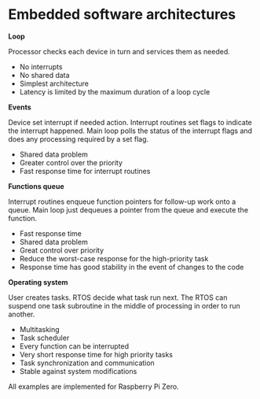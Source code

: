 # Embedded software architectures

**Loop**

Processor checks each device in turn and services them as needed.

- No interrupts
- No shared data
- Simplest architecture
- Latency is limited by the maximum duration of a loop cycle

**Events**

Device set interrupt if needed action. Interrupt routines set
flags to indicate the interrupt happened. Main loop polls the
status of the interrupt flags and does any processing
required by a set flag.

- Shared data problem
- Greater control over the priority
- Fast response time for interrupt routines

**Functions queue**

Interrupt routines enqueue function pointers for follow-up work
onto a queue. Main loop just dequeues a pointer from the queue and
execute the function.

- Fast response time
- Shared data problem
- Great control over priority
- Reduce the worst-case response for the high-priority task
- Response time has good stability in the event of changes to the code

**Operating system**

User creates tasks. RTOS decide what task run next.
The RTOS can suspend one task subroutine in the middle
of processing in order to run another.

- Multitasking
- Task scheduler
- Every function can be interrupted
- Very short response time for high priority tasks
- Task synchronization and communication
- Stable against system modifications


All examples are implemented for Raspberry Pi Zero.
